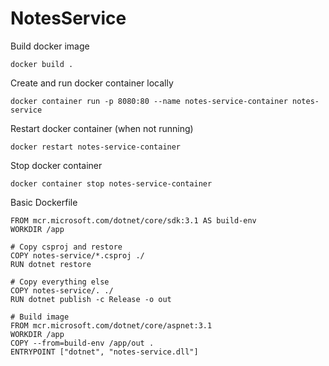 # NotesService

Build docker image

```
docker build .
```

Create and run docker container locally

```
docker container run -p 8080:80 --name notes-service-container notes-service
```

Restart docker container (when not running)

```
docker restart notes-service-container
```

Stop docker container

```
docker container stop notes-service-container
```

Basic Dockerfile
```
FROM mcr.microsoft.com/dotnet/core/sdk:3.1 AS build-env
WORKDIR /app

# Copy csproj and restore
COPY notes-service/*.csproj ./
RUN dotnet restore

# Copy everything else
COPY notes-service/. ./
RUN dotnet publish -c Release -o out

# Build image
FROM mcr.microsoft.com/dotnet/core/aspnet:3.1
WORKDIR /app
COPY --from=build-env /app/out .
ENTRYPOINT ["dotnet", "notes-service.dll"]
```